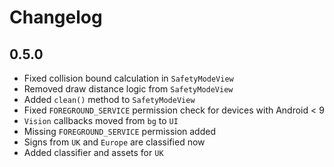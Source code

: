 # Changelog

## 0.5.0

- Fixed collision bound calculation in `SafetyModeView`
- Removed draw distance logic from `SafetyModeView`
- Added `clean()` method to `SafetyModeView`
- Fixed `FOREGROUND_SERVICE` permission check for devices with Android < 9
- `Vision` callbacks moved from `bg` to `UI`
- Missing `FOREGROUND_SERVICE` permission added
- Signs from `UK` and `Europe` are classified now
- Added classifier and assets for `UK`

